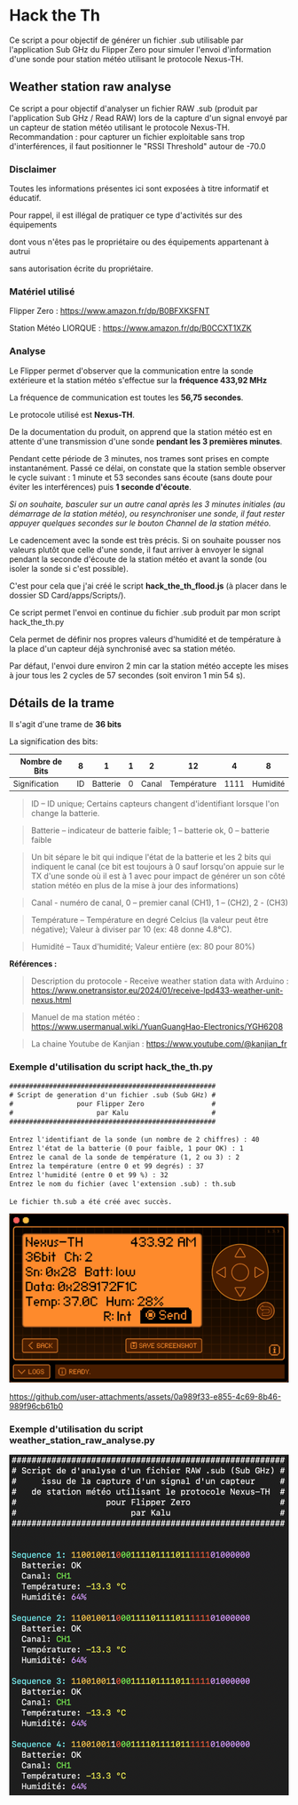 # Hack the Th
Ce script a pour objectif de générer un fichier .sub utilisable par l'application Sub GHz du Flipper Zero
pour simuler l'envoi d'information d'une sonde pour station météo utilisant le protocole Nexus-TH.

## Weather station raw analyse
Ce script a pour objectif d'analyser un fichier RAW .sub (produit par l'application Sub GHz / Read RAW) lors de la capture d'un signal envoyé par un capteur de station météo utilisant le protocole Nexus-TH.
Recommandation : pour capturer un fichier exploitable sans trop d'interférences, il faut positionner le "RSSI Threshold" autour de  -70.0

### Disclaimer
Toutes les informations présentes ici sont exposées à titre informatif et éducatif.

Pour rappel, il est illégal de pratiquer ce type d'activités sur des équipements

dont vous n'êtes pas le propriétaire ou des équipements appartenant à autrui 

sans autorisation écrite du propriétaire. 


### Matériel utilisé
Flipper Zero : https://www.amazon.fr/dp/B0BFXKSFNT

Station Météo LIORQUE : https://www.amazon.fr/dp/B0CCXT1XZK


### Analyse

Le Flipper permet d'observer que la communication entre la sonde extérieure et la station météo s'effectue sur la **fréquence 433,92 MHz**

La fréquence de communication est toutes les **56,75 secondes**.

Le protocole utilisé est **Nexus-TH**.

De la documentation du produit, on apprend que la station météo est en attente d'une transmission d'une sonde **pendant les 3 premières minutes**.

Pendant cette période de 3 minutes, nos trames sont prises en compte instantanément.
Passé ce délai, on constate que la station semble observer le cycle suivant : 1 minute et 53 secondes sans écoute (sans doute pour éviter les interférences) puis **1 seconde d'écoute**. 

*Si on souhaite, basculer sur un autre canal après les 3 minutes initiales (au démarrage de la station météo), ou resynchroniser une sonde, il faut rester appuyer quelques secondes sur le bouton Channel de la station météo.*

Le cadencement avec la sonde est très précis. Si on souhaite pousser nos valeurs plutôt que celle d'une sonde, il faut arriver à envoyer le signal pendant la seconde d'écoute de la station météo et avant la sonde (ou isoler la sonde si c'est possible).

C'est pour cela que j'ai créé le script **hack_the_th_flood.js** (à placer dans le dossier SD Card/apps/Scripts/).

Ce script permet l'envoi en continue du fichier .sub produit par mon script hack_the_th.py

Cela permet de définir nos propres valeurs d'humidité et de température à la place d'un capteur déjà synchronisé avec sa station météo.

Par défaut, l'envoi dure environ 2 min car la station météo accepte les mises à jour tous les 2 cycles de 57 secondes (soit environ 1 min 54 s).


## Détails de la trame

Il s'agit d'une trame de **36 bits**


La signification des bits:

|     Nombre de Bits    	| 8  |     1     | 1 |  2  |    12     |  4  |     8     |
|-------------------------|----|----------|---|-------|-------------|------|----------|
|    Signification        | ID | Batterie | 0 | Canal | Température | 1111 | Humidité |

>ID – ID unique; Certains capteurs changent d'identifiant lorsque l'on change la batterie.

>Batterie – indicateur de batterie faible; 1 – batterie ok, 0 – batterie faible

>Un bit sépare le bit qui indique l'état de la batterie et les 2 bits qui indiquent le canal (ce bit est toujours à 0 sauf lorsqu'on appuie sur le TX d'une sonde où il est à 1 avec pour impact de générer un son côté station météo en plus de la mise à jour des informations)

>Canal - numéro de canal, 0 – premier canal (CH1), 1 – (CH2), 2 - (CH3)

>Température – Température en degré Celcius (la valeur peut être négative); Valeur à diviser par 10 (ex: 48 donne 4.8°C).

>Humidité – Taux d'humidité; Valeur entière (ex: 80 pour 80%)


**Références :**
>Description du protocole - Receive weather station data with Arduino : https://www.onetransistor.eu/2024/01/receive-lpd433-weather-unit-nexus.html

>Manuel de ma station météo : https://www.usermanual.wiki./YuanGuangHao-Electronics/YGH6208

>La chaine Youtube de Kanjian : https://www.youtube.com/@kanjian_fr

### Exemple d'utilisation du script hack_the_th.py
```
####################################################
# Script de generation d'un fichier .sub (Sub GHz) #
#                pour Flipper Zero                 #
#                     par Kalu                     #
####################################################

Entrez l'identifiant de la sonde (un nombre de 2 chiffres) : 40
Entrez l'état de la batterie (0 pour faible, 1 pour OK) : 1
Entrez le canal de la sonde de température (1, 2 ou 3) : 2
Entrez la température (entre 0 et 99 degrés) : 37
Entrez l'humidité (entre 0 et 99 %) : 32
Entrez le nom du fichier (avec l'extension .sub) : th.sub

Le fichier th.sub a été créé avec succès.
```

![Envoi du fichier th.sub](https://github.com/kal-u/FlipperZero/blob/main/Sub-GHz/nexus-th/flipper_subGHz_Nexus-TH.png)



https://github.com/user-attachments/assets/0a989f33-e855-4c69-8b46-989f96cb61b0



### Exemple d'utilisation du script weather_station_raw_analyse.py

![Exécution du script weather_station_raw_analyse.py](https://github.com/kal-u/FlipperZero/blob/main/Sub-GHz/weather_station_raw_analyse.png)
